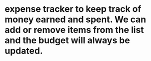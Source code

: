 # expense tracker to keep track of money earned and spent. We can add or remove items from the list and the budget will always be updated.
